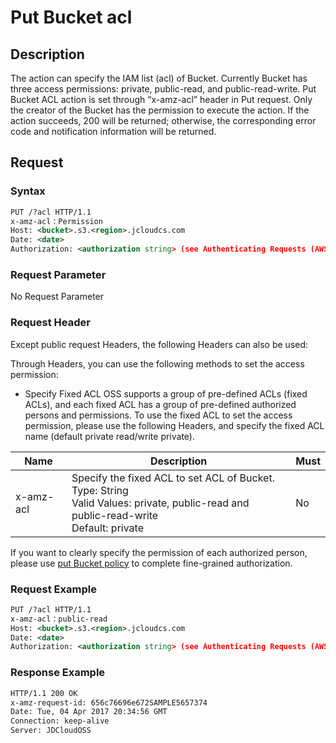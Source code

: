 # Put Bucket acl

## Description
The action can specify the IAM list (acl) of Bucket.
Currently Bucket has three access permissions: private, public-read, and public-read-write. Put Bucket ACL action is set through “x-amz-acl” header in Put request.
Only the creator of the Bucket has the permission to execute the action. If the action succeeds, 200 will be returned; otherwise, the corresponding error code and notification information will be returned.

## Request
### Syntax
```xml
PUT /?acl HTTP/1.1
x-amz-acl：Permission
Host: <bucket>.s3.<region>.jcloudcs.com 
Date: <date>
Authorization: <authorization string> (see Authenticating Requests (AWS Signature Version4))

```
### Request Parameter
No Request Parameter
### Request Header
Except public request Headers, the following Headers can also be used:

Through Headers, you can use the following methods to set the access permission:
* Specify Fixed ACL
OSS supports a group of pre-defined ACLs (fixed ACLs), and each fixed ACL has a group of pre-defined authorized persons and permissions. To use the fixed ACL to set the access permission, please use the following Headers, and specify the fixed ACL name (default private read/write private).

Name|Description|Must
---|---|---
x-amz-acl|Specify the fixed ACL to set ACL of Bucket. <br>Type: String<br>Valid Values: private, public-read and public-read-write<br>Default: private|No

If you want to clearly specify the permission of each authorized person, please use [put Bucket policy](https://docs.jdcloud.com/cn/object-storage-service/put-bucket-policy-2) 
to complete fine-grained authorization.


### Request Example
```xml
PUT /?acl HTTP/1.1
x-amz-acl：public-read
Host: <bucket>.s3.<region>.jcloudcs.com 
Date: <date>
Authorization: <authorization string> (see Authenticating Requests (AWS Signature Version4))

```
### Response Example

```xml
HTTP/1.1 200 OK
x-amz-request-id: 656c76696e672SAMPLE5657374  
Date: Tue, 04 Apr 2017 20:34:56 GMT  
Connection: keep-alive  
Server: JDCloudOSS

```




